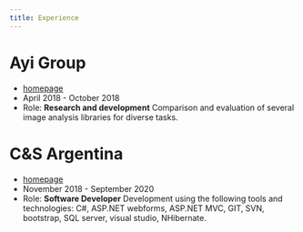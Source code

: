 ```yaml
---
title: Experience
---
```

# Ayi Group 
- [homepage](https://ayi.group/)
- April 2018 - October 2018
- Role: **Research and development** Comparison and evaluation of several image analysis libraries for diverse tasks.

# C&S Argentina 
- [homepage](https://cys.com.ar)
- November 2018 - September 2020
- Role: **Software Developer** Development using the following tools and technologies: C#, ASP.NET webforms, ASP.NET MVC, GIT, SVN, bootstrap, SQL server, visual studio, NHibernate.